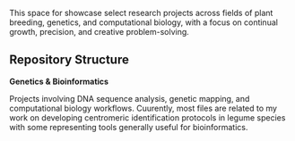 This space for showcase select research projects across fields of plant breeding, genetics, and computational biology, with a focus on continual growth, precision, and creative problem-solving.

## Repository Structure

**Genetics & Bioinformatics**

Projects involving DNA sequence analysis, genetic mapping, and computational biology workflows. Cuurently, most files are related to my work on developing centromeric identification protocols in legume species with some representing tools generally useful for bioinformatics. 

